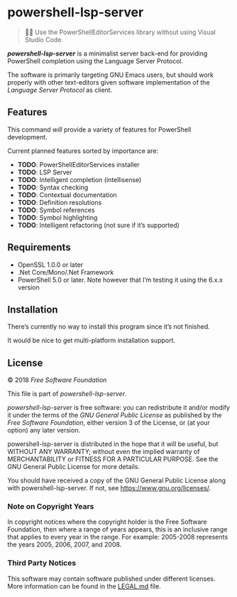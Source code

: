 # powershell-lsp-server
> 💪🐚 Use the PowerShellEditorServices library without using Visual
> Studio Code.

**_powershell-lsp-server_** is a minimalist server back-end for
providing PowerShell completion using the Language Server Protocol.

The software is primarily targeting GNU Emacs users, but should work
properly with other text-editors given software implementation of the
_Language Server Protocol_ as client.

## Features

This command _will_ provide a variety of features for PowerShell
development.

Current planned features sorted by importance are:

- **TODO**: PowerShellEditorServices installer
- **TODO**: LSP Server
- **TODO**: Intelligent completion (intellisense)
- **TODO**: Syntax checking
- **TODO**: Contextual documentation
- **TODO**: Definition resolutions
- **TODO**: Symbol references
- **TODO**: Symbol highlighting
- **TODO**: Intelligent refactoring (not sure if it’s supported)

## Requirements

* OpenSSL 1.0.0 or later
* .Net Core/Mono/.Net Framework
* PowerShell 5.0 or later.  Note however that I’m testing it using the
  6.x.x version

## Installation

There’s currently no way to install this program since it’s not
finished.

It would be nice to get multi-platform installation support.

## License

© 2018 _Free Software Foundation_

This file is part of _powershell-lsp-server_.

_powershell-lsp-server_ is free software: you can redistribute it
and/or modify it under the terms of the _GNU General Public License_
as published by the _Free Software Foundation_, either version 3 of the
License, or (at your option) any later version.

powershell-lsp-server is distributed in the hope that it will be
useful, but WITHOUT ANY WARRANTY; without even the implied warranty of
MERCHANTABILITY or FITNESS FOR A PARTICULAR PURPOSE.  See the GNU
General Public License for more details.

You should have received a copy of the GNU General Public License
along with powershell-lsp-server.  If not, see
<https://www.gnu.org/licenses/>.

### Note on Copyright Years

In copyright notices where the copyright holder is the Free Software
Foundation, then where a range of years appears, this is an inclusive
range that applies to every year in the range.  For example: 2005-2008
represents the years 2005, 2006, 2007, and 2008.

### Third Party Notices

This software may contain software published under different licenses.
More information can be found in the [LEGAL.md](LEGAL.md#third-party)
file.
